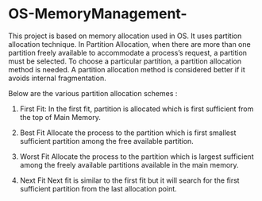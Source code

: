 # OS-MemoryManagement-
This project is based on memory allocation used in OS. It uses partition allocation technique.
In Partition Allocation, when there are more than one partition freely available to accommodate a process’s request,
a partition must be selected. To choose a particular partition, a partition allocation method is needed. 
A partition allocation method is considered better if it avoids internal fragmentation.

Below are the various partition allocation schemes :

1. First Fit: In the first fit, partition is allocated which is first
    sufficient from the top of Main Memory.

2. Best Fit  Allocate the process to the partition which is first 
    smallest sufficient partition among the free available partition.

3. Worst Fit  Allocate the process to the partition which is largest
    sufficient among the freely available partitions available in
    the main memory. 

4. Next Fit Next fit is similar to the first fit but it will search
    for the first sufficient partition from the last allocation point.
